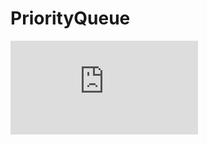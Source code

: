 # PriorityQueue

![](https://latex.codecogs.com/gif.latex?f%28n%29%3Da_7n%5E7%20&plus;a_6n%5E6%20&plus;a_5n%5E5%20&plus;a_4n%5E4%20&plus;a_3n%5E3%20&plus;a_2n%5E2%20&plus;a_1n%20&plus;a_0)
